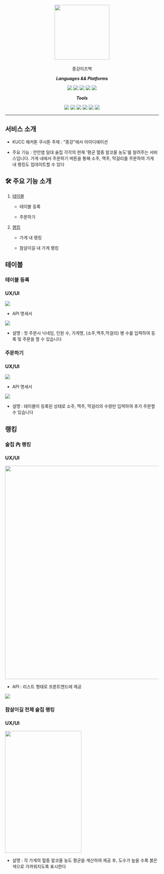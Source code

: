 <h1 align="center"> 

 </a> 

<br /> 

  <img src = https://github.com/kucc/jongangisback/assets/108336036/2cd70093-7394-40f6-86d4-6395222a841c height="180" width="180"> 

</h1> 

<div align="center"> 

<p align="center"> 

종강이즈백



</p> 

***Languages && Platforms***

<span> 

  <img src="https://img.shields.io/badge/html5-%23E34F26?style=flat&logo=html5&logoColor=white"/> 

   <img src="https://img.shields.io/badge/css3-%231572B6.svg?style=flat&logo=css3&logoColor=white"/> 

  <img src="https://img.shields.io/badge/Javascript-F7DF1E?style=flat&logo=javascript&logoColor=white"/>   

  <img src="https://img.shields.io/badge/Python-3670A0?style=flat&logo=python&logoColor=ffdd54"/> 

  <img src="https://img.shields.io/badge/Django-092E20?style=flat&logo=Django&logoColor=white"/> 


***Tools***


  <span> 

  <img src="https://img.shields.io/badge/AWS-232F3E?style=flat&logo=amazonaws&logoColor=white"/> 

  <img src="https://img.shields.io/badge/Git-F05032?style=flat&logo=git&logoColor=white"/> 

<img src="https://img.shields.io/badge/Figma-black?logo=figma"> 

<img src="https://img.shields.io/badge/Postman-critical?logo=postman&logoColor=white"> 





  </span> 



<img src="https://img.shields.io/badge/Amazon RDS-527FFF?style=flat&logo=amazonrds&logoColor=white"/> 



<img src="https://img.shields.io/badge/MySQL-4479A1?style=flat&logo=mysql&logoColor=white"/> 



<br> 

<hr> 

</div> 



##  서비스 소개

- KUCC 해커톤 쿠시톤 주제 : "종강"에서 아이디에이션

- 주요 기능 : 안안염 일대 술집 각각의 현재 '평균 혈중 알코올 농도'를 알려주는 서비스입니다. 가게 내에서 주문하기 버튼을 통해 소주, 맥주, 막걸리를 주문하여 가게 내 랭킹도 업데이트할 수 있다

## 🛠 주요 기능 소개

1. [테이블](#테이블)

    - 테이블 등록

    - 주문하기

2. [랭킹](#랭킹)

    - 가게 내 랭킹

    - 참살이길 내 가게 랭킹

  


## 테이블



### 테이블 등록

### UX/UI
<img src =https://github.com/kucc/jongangisback/assets/108336036/95931683-5c51-489f-ac08-9e6a288971db> 


- API 명세서

<img src = https://github.com/kucc/jongangisback/assets/108336036/c2d677f8-49f0-4d55-b728-29c3d5450d60>









- 설명 : 첫 주문시 닉네임, 인원 수, 가게명, (소주,맥주,막걸리) 병 수를 입력하여 등록 및 주문을 할 수 있습니다





### 주문하기



### UX/UI

<img src =https://github.com/kucc/jongangisback/assets/108336036/8baa69b8-4a5a-4116-af64-6c3e7923df4c> 



- API 명세서






<img src = https://github.com/kucc/jongangisback/assets/108336036/05dfbe11-6636-4205-b0bd-a54fb1c0639e> 







- 설명 : 테이블이 등록된 상태로 소주, 맥주, 막걸리의 수량만 입력하여 추가 주문할 수 있습니다





## 랭킹

### 술집 內 랭킹



### UX/UI


<img src = https://github.com/kucc/jongangisback/assets/108336036/47cbe745-7c22-444b-a11f-2c67deac0faa  height="700" width="900"  >

- API : 리스트 형태로 프론트엔드에 제공
<img src = https://github.com/kucc/jongangisback/assets/108336036/73dd76bd-358f-4db8-a302-35c87a1bacd3>








### 참살이길 전체 술집 랭킹



### UX/UI

<img src =https://github.com/kucc/jongangisback/assets/108336036/a09d4a33-d6e9-4f6f-a979-4416284799db height="400" width="250" >


- 설명 : 각 가게의 혈중 알코올 농도 평균을 계산하여 제공 후, 도수가 높을 수록 붉은색으로 가까워지도록 표시한다









